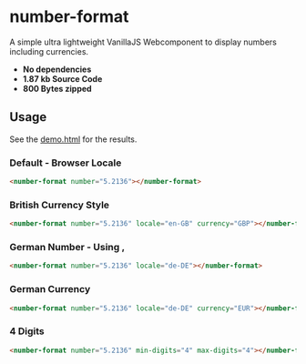 # number-format
A simple ultra lightweight VanillaJS Webcomponent to display numbers including currencies.

* **No dependencies**
* **1.87 kb Source Code**
* **800 Bytes zipped**

## Usage 
See the [demo.html](https://toarm.github.io/number-format/demo.html) for the results.

### Default - Browser Locale
```html
<number-format number="5.2136"></number-format>
```

### British Currency Style
```html
<number-format number="5.2136" locale="en-GB" currency="GBP"></number-format>
```

### German Number - Using ,
```html
<number-format number="5.2136" locale="de-DE"></number-format>
```

### German Currency
```html
<number-format number="5.2136" locale="de-DE" currency="EUR"></number-format>
```

### 4 Digits
```html
<number-format number="5.2136" min-digits="4" max-digits="4"></number-format>
```